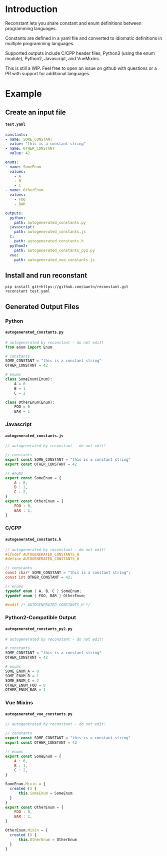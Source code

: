 # Introduction
Reconstant lets you share constant and enum definitions between programming languages.

Constants are defined in a yaml file and converted to idiomatic definitions in multiple programming languages.

Supported outputs include C/CPP header files, Python3 (using the enum module), Python2, Javascript, and VueMixins.

This is still a WIP. Feel free to open an issue on github with questions or a PR with support for additional languages.

# Example
## Create an input file
#### `test.yaml`
```yaml
constants:
- name: SOME_CONSTANT
  value: "this is a constant string"
- name: OTHER_CONSTANT
  value: 42

enums:
- name: SomeEnum
  values:
    - A
    - B
    - C
- name: OtherEnum
  values:
    - FOO
    - BAR

outputs:
  python:
    path: autogenerated_constants.py
  javascript:
    path: autogenerated_constants.js
  c:
    path: autogenerated_constants.h
  python2:
    path: autogenerated_constants_py2.py
  vue:
    path: autogenerated_vue_constants.js
```

## Install and run reconstant
```
pip install git+https://github.com/aantn/reconstant.git
reconstant test.yaml
```

## Generated Output Files
### Python
#### `autogenerated_constants.py`
```python
# autogenerated by reconstant - do not edit!
from enum import Enum

# constants
SOME_CONSTANT = "this is a constant string"
OTHER_CONSTANT = 42

# enums
class SomeEnum(Enum):
	A = 0
	B = 1
	C = 2

class OtherEnum(Enum):
	FOO = 0
	BAR = 1

```

### Javascript
#### `autogenerated_constants.js`
```javascript
// autogenerated by reconstant - do not edit!

// constants
export const SOME_CONSTANT = "this is a constant string"
export const OTHER_CONSTANT = 42

// enums
export const SomeEnum = {
	A : 0,
	B : 1,
	C : 2,
}
export const OtherEnum = {
	FOO : 0,
	BAR : 1,
}
```

### C/CPP
#### `autogenerated_constants.h`
```c
// autogenerated by reconstant - do not edit!
#ifndef AUTOGENERATED_CONSTANTS_H
#define AUTOGENERATED_CONSTANTS_H

// constants
const char* SOME_CONSTANT = "this is a constant string";
const int OTHER_CONSTANT = 42;

// enums
typedef enum { A, B, C } SomeEnum;
typedef enum { FOO, BAR } OtherEnum;

#endif /* AUTOGENERATED_CONSTANTS_H */
```

### Python2-Compatible Output
#### `autogenerated_constants_py2.py`
```python
# autogenerated by reconstant - do not edit!

# constants
SOME_CONSTANT = "this is a constant string"
OTHER_CONSTANT = 42

# enums
SOME_ENUM_A = 0
SOME_ENUM_B = 1
SOME_ENUM_C = 2
OTHER_ENUM_FOO = 0
OTHER_ENUM_BAR = 1
```

### Vue Mixins
#### `autogenerated_vue_constants.py`
```js
// autogenerated by reconstant - do not edit!

// constants
export const SOME_CONSTANT = "this is a constant string"
export const OTHER_CONSTANT = 42

// enums
export const SomeEnum = {
	A : 0,
	B : 1,
	C : 2,
}

SomeEnum.Mixin = {
  created () {
      this.SomeEnum = SomeEnum
  }
}
export const OtherEnum = {
	FOO : 0,
	BAR : 1,
}

OtherEnum.Mixin = {
  created () {
      this.OtherEnum = OtherEnum
  }
}
```